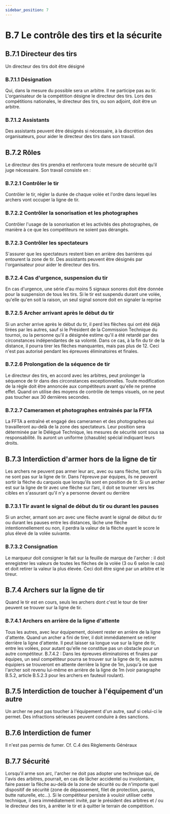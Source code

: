 ```yaml
---
sidebar_position: 7
---
```


# B.7 Le contrôle des tirs et la sécurite

## B.7.1 Directeur des tirs

Un directeur des tirs doit être désigné

### B.7.1.1 Désignation

Qui, dans la mesure du possible sera un arbitre. Il ne participe pas au tir.
L'organisateur de la compétition désigne le directeur des tirs. Lors des compétitions nationales, le directeur
des tirs, ou son adjoint, doit être un arbitre.

### B.7.1.2 Assistants

Des assistants peuvent être désignés si nécessaire, à la discrétion des organisateurs, pour aider
le directeur des tirs dans son travail.

## B.7.2 Rôles

Le directeur des tirs prendra et renforcera toute mesure de sécurité qu'il juge nécessaire. Son
travail consiste en :

### B.7.2.1 Contrôler le tir

Contrôler le tir, régler la durée de chaque volée et l'ordre dans lequel les archers vont occuper la
ligne de tir.

### B.7.2.2 Contrôler la sonorisation et les photographes

Contrôler l'usage de la sonorisation et les activités des photographes, de manière à ce que les
compétiteurs ne soient pas dérangés.

### B.7.2.3 Contrôler les spectateurs

S'assurer que les spectateurs restent bien en arrière des barrières qui entourent la zone de tir.
Des assistants peuvent être désignés par l'organisateur pour aider le directeur des tirs.

### B.7.2.4 Cas d'urgence, suspension du tir

En cas d'urgence, une série d'au moins 5 signaux sonores doit être donnée pour la suspension de
tous les tirs. Si le tir est suspendu durant une volée, qu'elle qu'en soit la raison, un seul signal sonore doit
en signaler la reprise

### B.7.2.5 Archer arrivant après le début du tir

Si un archer arrive après le début du tir, il perd les flèches qui ont été déjà tirées par les autres,
sauf si le Président de la Commission Technique du tournoi, ou la personne qu'il a désignée estime qu'il a
été retardé par des circonstances indépendantes de sa volonté. Dans ce cas, à la fin du tir de la distance,
il pourra tirer les flèches manquantes, mais pas plus de 12. Ceci n'est pas autorisé pendant les épreuves
éliminatoires et finales.

### B.7.2.6 Prolongation de la séquence de tir

Le directeur des tirs, en accord avec les arbitres, peut prolonger la séquence de tir dans des
circonstances exceptionnelles. Toute modification de la règle doit être annoncée aux compétiteurs avant
qu'elle ne prenne effet. Quand on utilise des moyens de contrôle de temps visuels, on ne peut pas toucher
aux 30 dernières secondes.

### B.7.2.7 Cameramen et photographes entrainés par la FFTA

La FFTA a entraîné et engagé des cameramen et des photographes qui travailleront au-delà de la
zone des spectateurs. Leur position sera déterminée par le Délégué Technique, les mesures de sécurité
sont sous sa responsabilité. Ils auront un uniforme (chasuble) spécial indiquant leurs droits.

## B.7.3 Interdiction d'armer hors de la ligne de tir

Les archers ne peuvent pas armer leur arc, avec ou sans flèche, tant qu'ils ne sont pas sur la ligne
de tir. Dans l'épreuve par équipes, ils ne peuvent sortir la flèche du carquois que lorsqu'ils sont en position
de tir. Si un archer est sur la ligne de tir avec une flèche sur l’arc, il doit se tourner vers les cibles en
s'assurant qu'il n'y a personne devant ou derrière

### B.7.3.1 Tir avant le signal de début du tir ou durant les pauses

Si un archer, armant son arc avec une flèche avant le signal de début du tir ou durant les pauses
entre les distances, lâche une flèche intentionnellement ou non, il perdra la valeur de la flèche ayant le score
le plus élevé de la volée suivante.

### B.7.3.2 Consignation

Le marqueur doit consigner le fait sur la feuille de marque de l'archer : il doit enregistrer les valeurs
de toutes les flèches de la volée (3 ou 6 selon le cas) et doit retirer la valeur la plus élevée. Ceci doit être
signé par un arbitre et le tireur.

## B.7.4 Archers sur la ligne de tir

Quand le tir est en cours, seuls les archers dont c'est le tour de tirer peuvent se trouver sur la ligne
de tir.

### B.7.4.1 Archers en arrière de la ligne d'attente

Tous les autres, avec leur équipement, doivent rester en arrière de la ligne d'attente. Quand un archer
a fini de tirer, il doit immédiatement se retirer derrière la ligne d'attente. Il peut laisser sa longue vue sur la ligne
de tir, entre les volées, pour autant qu'elle ne constitue pas un obstacle pour un autre compétiteur.
B.7.4.2 : Dans les épreuves éliminatoires et finales par équipes, un seul compétiteur pourra se trouver sur la
ligne de tir, les autres équipiers se trouveront en attente derrière la ligne de 1m, jusqu'à ce que l'archer soit
revenu lui-même en arrière de la ligne de 1m (voir paragraphe B.5.2, article B.5.2.3 pour les archers en fauteuil
roulant).

## B.7.5 Interdiction de toucher à l'équipement d'un autre

Un archer ne peut pas toucher à l'équipement d'un autre, sauf si celui-ci le permet. Des infractions
sérieuses peuvent conduire à des sanctions.

## B.7.6 Interdiction de fumer

Il n'est pas permis de fumer. Cf. C.4 des Règlements Généraux

## B.7.7 Sécurité

Lorsqu'il arme son arc, l'archer ne doit pas adopter une technique qui, de l'avis des arbitres, pourrait,
en cas de lâcher accidentel ou involontaire, faire passer la flèche au-delà de la zone de sécurité ou de n'importe
quel dispositif de sécurité (zone de dépassement, filet de protection, parois, butte naturelle, etc…). Si le
compétiteur persiste à vouloir utiliser cette technique, il sera immédiatement invité, par le président des
arbitres et / ou le directeur des tirs, à arrêter le tir et à quitter le terrain de compétition.
